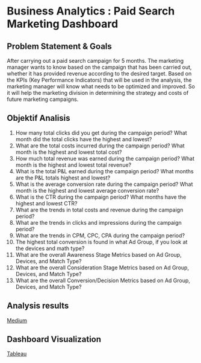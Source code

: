 # Business Analytics : Paid Search Marketing Dashboard

## Problem Statement & Goals
After carrying out a paid search campaign for 5 months. The marketing manager wants to know based on the campaign that has been carried out, whether it has provided revenue according to the desired target. Based on the KPIs (Key Performance Indicators) that will be used in the analysis, the marketing manager will know what needs to be optimized and improved. So it will help the marketing division in determining the strategy and costs of future marketing campaigns.

## Objektif Analisis
1. How many total clicks did you get during the campaign period? What month did the total clicks have the highest and lowest?
2. What are the total costs incurred during the campaign period? What month is the highest and lowest total cost?
3. How much total revenue was earned during the campaign period? What month is the highest and lowest total revenue?
4. What is the total P&L earned during the campaign period? What months are the P&L totals highest and lowest?
5. What is the average conversion rate during the campaign period? What month is the highest and lowest average conversion rate?
6. What is the CTR during the campaign period? What months have the highest and lowest CTR?
7. What are the trends in total costs and revenue during the campaign period?
8. What are the trends in clicks and impressions during the campaign period?
9. What are the trends in CPM, CPC, CPA during the campaign period?
10. The highest total conversion is found in what Ad Group, if you look at the devices and math type?
11. What are the overall Awareness Stage Metrics based on Ad Group, Devices, and Match Type?
12. What are the overall Consideration Stage Metrics based on Ad Group, Devices, and Match Type?
13. What are the overall Conversion/Decision Metrics based on Ad Group, Devices, and Match Type?


## Analysis results
[Medium]()

## Dashboard Visualization
[Tableau]()
